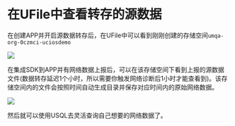 # 在UFile中查看转存的源数据

在创建APP并开启源数据转存后，在UFile中可以看到刚刚创建的存储空间`umqa-org-0czmci-uciosdemo`

![](https://raw.githubusercontent.com/UCloudDocs/umqa/dev/imgs/operation_06.png)



在集成SDK到APP并有网络数据上报后，可以在该存储空间下看到上报的源数据文件(数据转存延迟1个小时，所以需要你触发网络诊断后1小时才能查看到)。该存储空间内的文件会按照时间自动生成目录并保存对应时间内的原始网络数据。

![](https://raw.githubusercontent.com/UCloudDocs/umqa/dev/imgs/operation_07.png)



然后就可以使用USQL去灵活查询自己想要的网络数据了。 



